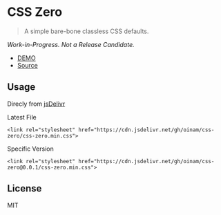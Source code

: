 # CSS Zero

> A simple bare-bone classless CSS defaults.

_Work-in-Progress. Not a Release Candidate._

- [DEMO](https://oinam.github.io/css-zero/)
- [Source](https://github.com/oinam/css-zero)

## Usage

Direcly from [jsDelivr](https://www.jsdelivr.com)

Latest File

`<link rel="stylesheet" href="https://cdn.jsdelivr.net/gh/oinam/css-zero/css-zero.min.css">`

Specific Version

`<link rel="stylesheet" href="https://cdn.jsdelivr.net/gh/oinam/css-zero@0.0.1/css-zero.min.css">`

## License

MIT